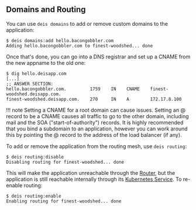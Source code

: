 ## Domains and Routing

You can use `deis domains` to add or remove custom domains to the application:

    $ deis domains:add hello.bacongobbler.com
    Adding hello.bacongobbler.com to finest-woodshed... done

Once that's done, you can go into a DNS registrar and set up a CNAME from the new
appname to the old one:

    $ dig hello.deisapp.com
    [...]
    ;; ANSWER SECTION:
    hello.bacongobbler.com.         1759    IN    CNAME    finest-woodshed.deisapp.com.
    finest-woodshed.deisapp.com.    270     IN    A        172.17.8.100

!!! note
    Setting a CNAME for a root domain can cause issues. Setting an @ record
    to be a CNAME causes all traffic to go to the other domain, including mail and the SOA
    ("start-of-authority") records. It is highly recommended that you bind a subdomain to
    an application, however you can work around this by pointing the @ record to the
    address of the load balancer (if any).

To add or remove the application from the routing mesh, use `deis routing`:

    $ deis routing:disable
    Disabling routing for finest-woodshed... done

This will make the application unreachable through the [Router][], but the application is still
reachable internally through its [Kubernetes Service][service]. To re-enable routing:

    $ deis routing:enable
    Enabling routing for finest-woodshed... done


[router]: ../understanding-workflow/components.md#router
[service]: ../reference-guide/terms.md#service
